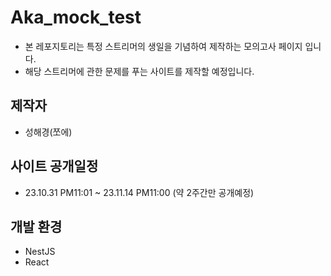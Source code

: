# Aka_mock_test

- 본 레포지토리는 특정 스트리머의 생일을 기념하여 제작하는 모의고사 페이지 입니다.
- 해당 스트리머에 관한 문제를 푸는 사이트를 제작할 예정입니다.

## 제작자

- 성해경(쪼에)

## 사이트 공개일정

- 23.10.31 PM11:01 ~ 23.11.14 PM11:00 (약 2주간만 공개예정)

## 개발 환경

- NestJS
- React
